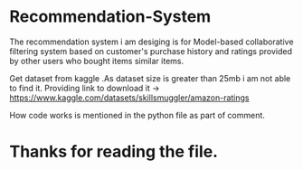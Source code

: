 # Recommendation-System

The recommendation system  i am desiging is for Model-based collaborative filtering system based on customer's purchase history and ratings provided by other users who bought items similar items.

Get dataset from kaggle .As dataset size is greater than 25mb i am not able to find it.
Providing link to download it  ->   https://www.kaggle.com/datasets/skillsmuggler/amazon-ratings
 
How code works is mentioned in the python file as part of comment.


# Thanks for reading the file.
